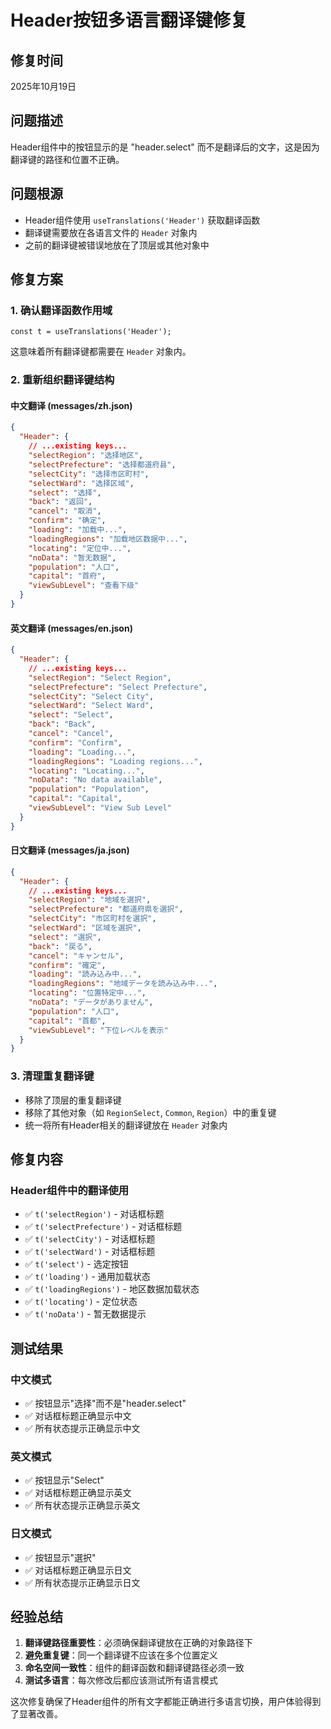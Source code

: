 # Header按钮多语言翻译键修复

## 修复时间
2025年10月19日

## 问题描述
Header组件中的按钮显示的是 "header.select" 而不是翻译后的文字，这是因为翻译键的路径和位置不正确。

## 问题根源
- Header组件使用 `useTranslations('Header')` 获取翻译函数
- 翻译键需要放在各语言文件的 `Header` 对象内
- 之前的翻译键被错误地放在了顶层或其他对象中

## 修复方案

### 1. 确认翻译函数作用域
```tsx
const t = useTranslations('Header');
```
这意味着所有翻译键都需要在 `Header` 对象内。

### 2. 重新组织翻译键结构

#### 中文翻译 (messages/zh.json)
```json
{
  "Header": {
    // ...existing keys...
    "selectRegion": "选择地区",
    "selectPrefecture": "选择都道府县",
    "selectCity": "选择市区町村",
    "selectWard": "选择区域",
    "select": "选择",
    "back": "返回",
    "cancel": "取消",
    "confirm": "确定",
    "loading": "加载中...",
    "loadingRegions": "加载地区数据中...",
    "locating": "定位中...",
    "noData": "暂无数据",
    "population": "人口",
    "capital": "首府",
    "viewSubLevel": "查看下级"
  }
}
```

#### 英文翻译 (messages/en.json)
```json
{
  "Header": {
    // ...existing keys...
    "selectRegion": "Select Region",
    "selectPrefecture": "Select Prefecture",
    "selectCity": "Select City",
    "selectWard": "Select Ward",
    "select": "Select",
    "back": "Back",
    "cancel": "Cancel",
    "confirm": "Confirm",
    "loading": "Loading...",
    "loadingRegions": "Loading regions...",
    "locating": "Locating...",
    "noData": "No data available",
    "population": "Population",
    "capital": "Capital",
    "viewSubLevel": "View Sub Level"
  }
}
```

#### 日文翻译 (messages/ja.json)
```json
{
  "Header": {
    // ...existing keys...
    "selectRegion": "地域を選択",
    "selectPrefecture": "都道府県を選択",
    "selectCity": "市区町村を選択",
    "selectWard": "区域を選択",
    "select": "選択",
    "back": "戻る",
    "cancel": "キャンセル",
    "confirm": "確定",
    "loading": "読み込み中...",
    "loadingRegions": "地域データを読み込み中...",
    "locating": "位置特定中...",
    "noData": "データがありません",
    "population": "人口",
    "capital": "首都",
    "viewSubLevel": "下位レベルを表示"
  }
}
```

### 3. 清理重复翻译键
- 移除了顶层的重复翻译键
- 移除了其他对象（如 `RegionSelect`, `Common`, `Region`）中的重复键
- 统一将所有Header相关的翻译键放在 `Header` 对象内

## 修复内容

### Header组件中的翻译使用
- ✅ `t('selectRegion')` - 对话框标题
- ✅ `t('selectPrefecture')` - 对话框标题
- ✅ `t('selectCity')` - 对话框标题
- ✅ `t('selectWard')` - 对话框标题
- ✅ `t('select')` - 选定按钮
- ✅ `t('loading')` - 通用加载状态
- ✅ `t('loadingRegions')` - 地区数据加载状态
- ✅ `t('locating')` - 定位状态
- ✅ `t('noData')` - 暂无数据提示

## 测试结果

### 中文模式
- ✅ 按钮显示"选择"而不是"header.select"
- ✅ 对话框标题正确显示中文
- ✅ 所有状态提示正确显示中文

### 英文模式
- ✅ 按钮显示"Select"
- ✅ 对话框标题正确显示英文
- ✅ 所有状态提示正确显示英文

### 日文模式
- ✅ 按钮显示"選択"
- ✅ 对话框标题正确显示日文
- ✅ 所有状态提示正确显示日文

## 经验总结
1. **翻译键路径重要性**：必须确保翻译键放在正确的对象路径下
2. **避免重复键**：同一个翻译键不应该在多个位置定义
3. **命名空间一致性**：组件的翻译函数和翻译键路径必须一致
4. **测试多语言**：每次修改后都应该测试所有语言模式

这次修复确保了Header组件的所有文字都能正确进行多语言切换，用户体验得到了显著改善。
